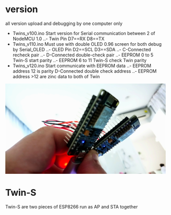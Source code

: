# version
  all version upload and debugging by one computer only 
- Twins_v100.ino  Start version for Serial communication between 2 of NodeMCU 1.0
                  ..- Twin Pin  D7==RX   D8==TX
- Twins_v110.ino  Must use with double OLED 0.96 screen for both debug by Serial_OLED
                  ..- OLED Pin  D2==SCL  D3==SDA
                  ..- C-Connected recheck pair
                  ..- D-Connected double-check pair
                  ..- EEPROM 0 to 5 Twin-S start parity
                  ..- EEPROM 6 to 11 Twin-S check Twin parity
- Twins_v120.ino  Start communicate with EEPROM data 
                  ..- EEPROM address 12 is parity D-Connected double check address
                  ..- EEPROM address >12 are zinc data to both of Twin 



![Twin-S](https://github.com/SmazControl/Twin-S/blob/master/DSC_0049.JPG?raw=true)
# Twin-S
Twin-S are two pieces of ESP8266 run as AP and STA together




